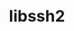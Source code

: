---
title: "libssh2"
layout: cache
categories: [package, develop-2023-06-04]
meta: {"versions": ["1.10.0"], "compilers": ["gcc@=11.1.0", "gcc@=11.3.0"], "oss": ["ubuntu20.04", "ubuntu22.04"], "platforms": ["linux"], "targets": ["ppc64le", "x86_64_v3"], "stacks": ["e4s", "e4s-power", "ml-linux-x86_64-cpu", "ml-linux-x86_64-cuda", "ml-linux-x86_64-rocm", "root"], "num_specs": 3, "num_specs_by_stack": {"root": 3, "e4s-power": 1, "e4s": 1, "ml-linux-x86_64-cpu": 1, "ml-linux-x86_64-cuda": 1, "ml-linux-x86_64-rocm": 1}}
spec_details: [{"hash": "v2rscphjqpf6z2rwcv2mssex4v7ivyns", "compiler": "gcc@=11.1.0", "versions": ["1.10.0"], "os": "ubuntu20.04", "platform": "linux", "target": "ppc64le", "variants": ["build_system=cmake", "build_type=Release", "crypto=openssl", "generator=make", "~ipo", "+shared"], "stacks": ["root", "e4s-power"], "size": "-", "tarball": "https://binaries.spack.io/develop-2023-06-04/build_cache/linux-ubuntu20.04-ppc64le/gcc-11.1.0/libssh2-1.10.0/linux-ubuntu20.04-ppc64le-gcc-11.1.0-libssh2-1.10.0-v2rscphjqpf6z2rwcv2mssex4v7ivyns.spack"}, {"hash": "g5i55ndiffd6yb3vihx26axmv7dg5kg6", "compiler": "gcc@=11.1.0", "versions": ["1.10.0"], "os": "ubuntu20.04", "platform": "linux", "target": "x86_64_v3", "variants": ["build_system=cmake", "build_type=Release", "crypto=openssl", "generator=make", "~ipo", "+shared"], "stacks": ["root", "e4s"], "size": "-", "tarball": "https://binaries.spack.io/develop-2023-06-04/build_cache/linux-ubuntu20.04-x86_64_v3/gcc-11.1.0/libssh2-1.10.0/linux-ubuntu20.04-x86_64_v3-gcc-11.1.0-libssh2-1.10.0-g5i55ndiffd6yb3vihx26axmv7dg5kg6.spack"}, {"hash": "aop4r7ywvfgzho5lv3a3jp6chntxpd5h", "compiler": "gcc@=11.3.0", "versions": ["1.10.0"], "os": "ubuntu22.04", "platform": "linux", "target": "x86_64_v3", "variants": ["build_system=cmake", "build_type=Release", "crypto=openssl", "generator=make", "~ipo", "+shared"], "stacks": ["ml-linux-x86_64-cpu", "ml-linux-x86_64-cuda", "ml-linux-x86_64-rocm", "root"], "size": "-", "tarball": "https://binaries.spack.io/develop-2023-06-04/build_cache/linux-ubuntu22.04-x86_64_v3/gcc-11.3.0/libssh2-1.10.0/linux-ubuntu22.04-x86_64_v3-gcc-11.3.0-libssh2-1.10.0-aop4r7ywvfgzho5lv3a3jp6chntxpd5h.spack"}]
---